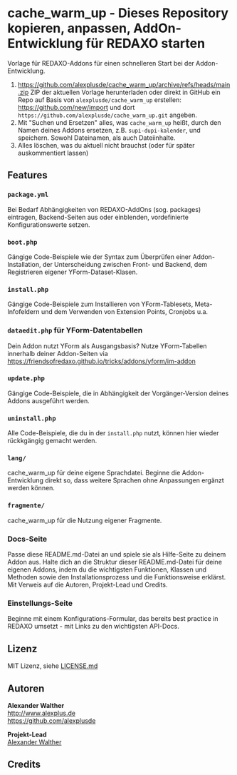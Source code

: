 # cache_warm_up - Dieses Repository kopieren, anpassen, AddOn-Entwicklung für REDAXO starten

Vorlage für REDAXO-Addons für einen schnelleren Start bei der Addon-Entwicklung.

1. https://github.com/alexplusde/cache_warm_up/archive/refs/heads/main.zip ZIP der aktuellen Vorlage herunterladen oder direkt in GitHub ein Repo auf Basis von `alexplusde/cache_warm_up` erstellen: https://github.com/new/import und dort `https://github.com/alexplusde/cache_warm_up.git` angeben.
2. Mit "Suchen und Ersetzen" alles, was `cache_warm_up` heißt, durch den Namen deines Addons ersetzen, z.B. `supi-dupi-kalender`, und speichern. Sowohl Dateinamen, als auch Dateiinhalte. 
3. Alles löschen, was du aktuell nicht brauchst (oder für später auskommentiert lassen)

## Features

### `package.yml`

Bei Bedarf Abhängigkeiten von REDAXO-AddOns (sog. packages) eintragen, Backend-Seiten aus oder einblenden, vordefinierte Konfigurationswerte setzen.

### `boot.php`

Gängige Code-Beispiele wie der Syntax zum Überprüfen einer Addon-Installation, der Unterscheidung zwischen Front- und Backend, dem Registrieren eigener YForm-Dataset-Klasen.

### `install.php`

Gängige Code-Beispiele zum Installieren von YForm-Tablesets, Meta-Infofeldern und dem Verwenden von Extension Points, Cronjobs u.a.

### `dataedit.php` für YForm-Datentabellen

Dein Addon nutzt YForm als Ausgangsbasis? Nutze YForm-Tabellen innerhalb deiner Addon-Seiten via https://friendsofredaxo.github.io/tricks/addons/yform/im-addon

### `update.php`

Gängige Code-Beispiele, die in Abhängigkeit der Vorgänger-Version deines Addons ausgeführt werden.

### `uninstall.php`

Alle Code-Beispiele, die du in der `install.php` nutzt, können hier wieder rückkgängig gemacht werden.

### `lang/`

cache_warm_up für deine eigene Sprachdatei. Beginne die Addon-Entwicklung direkt so, dass weitere Sprachen ohne Anpassungen ergänzt werden können.

### `fragmente/`

cache_warm_up für die Nutzung eigener Fragmente.

### Docs-Seite

Passe diese README.md-Datei an und spiele sie als Hilfe-Seite zu deinem Addon aus. Halte dich an die Struktur dieser README.md-Datei für deine eigenen Addons, indem du die wichtigsten Funktionen, Klassen und Methoden sowie den Installationsprozess und die Funktionsweise erklärst. Mit Verweis auf die Autoren, Projekt-Lead und Credits.

### Einstellungs-Seite

Beginne mit einem Konfigurations-Formular, das bereits best practice in REDAXO umsetzt - mit Links zu den wichtigsten API-Docs.

## Lizenz

MIT Lizenz, siehe [LICENSE.md](https://github.com/alexplusde/cache_warm_up/blob/master/LICENSE.md)  

## Autoren

**Alexander Walther**  
http://www.alexplus.de  
https://github.com/alexplusde  

**Projekt-Lead**  
[Alexander Walther](https://github.com/alexplusde)

## Credits
